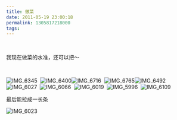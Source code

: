 ```yaml
---
title: 做菜
date: 2011-05-19 23:00:18
permalink: 1305817218000
tags: 
---
```


<p>&#160;</p>  <p>我现在做菜的水准，还可以把～</p>  <p>&#160;</p>  <p><img border="0" alt="IMG_6345" src="http://static.flickr.com/2382/5739230758_6b4c67bbce.jpg" />&#160; <img border="0" alt="IMG_6400" src="http://static.flickr.com/3127/5738682647_c288eed7bc.jpg" /><img border="0" alt="IMG_6716" src="http://static.flickr.com/3413/5757547014_4043c51dbd.jpg" />&#160; <img border="0" alt="IMG_6765" src="http://static.flickr.com/3003/5764042000_d3082d9669.jpg" /><img border="0" alt="IMG_6492" src="http://static.flickr.com/2257/5742061698_da8b7e2f0b.jpg" />&#160; <img border="0" alt="IMG_6027" src="http://static.flickr.com/3126/5712547090_c7802551b7.jpg" />&#160; <img border="0" alt="IMG_6066" src="http://static.flickr.com/3519/5711986377_3d018f60f6.jpg" />&#160; <img border="0" alt="IMG_6019" src="http://static.flickr.com/3310/5711985535_db7b354349.jpg" />&#160; <img border="0" alt="IMG_5996" src="http://static.flickr.com/3463/5711984887_8492329ec3.jpg" />&#160; <img border="0" alt="IMG_6109" src="http://static.flickr.com/2482/5712547536_39680c08e8.jpg" /></p>  <p>最后能拉成一长条</p>  <p><img border="0" alt="IMG_6023" src="http://static.flickr.com/3079/5712546698_18775b170e.jpg" /></p>